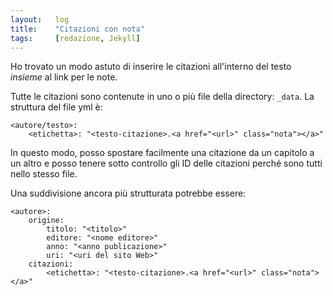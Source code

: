 ```yaml
---
layout:   log
title:    "Citazioni con nota"
tags:     [redazione, Jekyll]
---
```


Ho trovato un modo astuto di inserire le citazioni all'interno del testo *insieme* al link per le note.

Tutte le citazioni sono contenute in uno o più file della directory: `_data`.
La struttura del file yml è:
<br />  
```
<autore/testo>:
    <etichetta>: "<testo-citazione>.<a href="<url>" class="nota"></a>"
```

In questo modo, posso spostare facilmente una citazione da un capitolo a un altro e posso tenere sotto controllo gli ID delle citazioni perché sono tutti nello stesso file.

Una suddivisione ancora più strutturata potrebbe essere:

```
<autore>:
    origine: 
        titolo: "<titolo>"
        editore: "<nome editore>"
        anno: "<anno publicazione>"
        uri: "<uri del sito Web>"
    citazioni:
        <etichetta>: "<testo-citazione>.<a href="<url>" class="nota"></a>"
```
